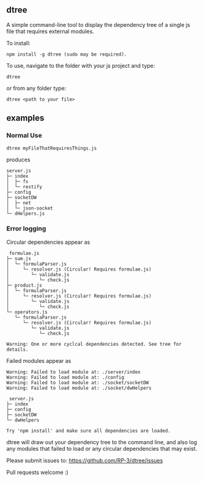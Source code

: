 dtree
-------------

A simple command-line tool to display the dependency tree of a single js file that requires external modules. 

To install: 

```
npm install -g dtree (sudo may be required).
```

To use, navigate to the folder with your js project and type:

```
dtree
```
or from any folder type:
```
dtree <path to your file>
```

## examples

### Normal Use
```
dtree myFileThatRequiresThings.js
```

produces

```
server.js
├─ index
│  ├─ fs
│  └─ restify
├─ config
├─ socketDW
│  ├─ net
│  └─ json-socket
└─ dHelpers.js 
```

### Error logging

Circular dependencies appear as

```
 formulae.js
├─ sum.js
│  └─ formulaParser.js
│     └─ resolver.js (Circular! Requires formulae.js)
│        └─ validate.js
│           └─ check.js
├─ product.js
│  └─ formulaParser.js
│     └─ resolver.js (Circular! Requires formulae.js)
│        └─ validate.js
│           └─ check.js
└─ operators.js
   └─ formulaParser.js
      └─ resolver.js (Circular! Requires formulae.js)
         └─ validate.js
            └─ check.js 

Warning: One or more cyclcal dependencies detected. See tree for details.
```

Failed modules appear as

```
Warning: Failed to load module at: ./server/index
Warning: Failed to load module at: ./config
Warning: Failed to load module at: ./socket/socketDW
Warning: Failed to load module at: ./socket/dwHelpers

 server.js
├─ index
├─ config
├─ socketDW
└─ dwHelpers 

Try 'npm install' and make sure all dependencies are loaded. 
```

dtree will draw out your dependency tree to the command line, and also log any modules that failed to load or any circular dependencies that may exist. 

Please submit issues to: https://github.com/RP-3/dtree/issues

Pull requests welcome :)
